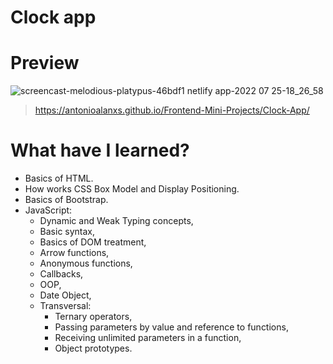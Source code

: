 # Clock app

# Preview

![screencast-melodious-platypus-46bdf1 netlify app-2022 07 25-18_26_58](https://user-images.githubusercontent.com/79718376/180834282-20089c2a-d126-46df-a6da-6189d844eb28.gif)

> https://antonioalanxs.github.io/Frontend-Mini-Projects/Clock-App/

# What have I learned?

* Basics of HTML.
* How works CSS Box Model and Display Positioning.
* Basics of Bootstrap.
* JavaScript:
  * Dynamic and Weak Typing concepts,
  * Basic syntax,
  * Basics of DOM treatment,
  * Arrow functions,
  * Anonymous functions,
  * Callbacks,
  * OOP,
  * Date Object,
  * Transversal:
    * Ternary operators,
    * Passing parameters by value and reference to functions,
    * Receiving unlimited parameters in a function,
    * Object prototypes.
